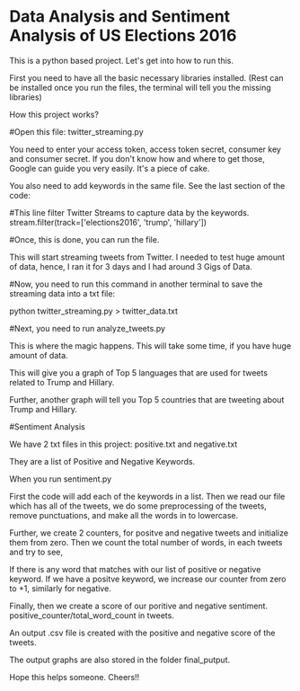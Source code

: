 # Data Analysis and Sentiment Analysis of US Elections 2016

This is a python based project. Let's get into how to run this.

First you need to have all the basic necessary libraries installed. (Rest can be installed once you run the files, the terminal will tell you the missing libraries)

How this project works?

#Open this file: twitter_streaming.py

You need to enter your access token, access token secret, consumer key and consumer secret. If you don't know how and where to get those, Google can guide you very easily. It's a piece of cake.

You also need to add keywords in the same file. See the last section of the code:

#This line filter Twitter Streams to capture data by the keywords.
    stream.filter(track=['elections2016', 'trump', 'hillary'])

#Once, this is done, you can run the file.

This will start streaming tweets from  Twitter. I needed to test huge amount of data, hence, I ran it for 3 days and I had around 3 Gigs of Data.

#Now, you need to run this command in another terminal to save the streaming data into a txt file:

python twitter_streaming.py > twitter_data.txt

#Next, you need to run analyze_tweets.py

This is where the magic happens. This will take some time, if you have huge amount of data.

This will give you a graph of Top 5 languages that are used for tweets related to Trump and Hillary.

Further, another graph will tell you Top 5 countries that are tweeting about Trump and Hillary.

#Sentiment Analysis

We have 2 txt files in this project: positive.txt and negative.txt

They are a list of Positive and Negative Keywords.

When you run sentiment.py

First the code will add each of the keywords in a list. Then we read our file which has all of the tweets, we do some preprocessing of the tweets, remove punctuations, and make all the words in to lowercase.

Further, we create 2 counters, for positve and negative tweets and initialize them from zero. Then we count the total number of words, in each tweets and try to see,

If there is any word that matches with our list of positive or negative keyword. If we have a positve keyword, we increase our counter from zero to +1, similarly for negative.

Finally, then we create a score of our poritive and negative sentiment. positive_counter/total_word_count in tweets.

An output .csv file is created with the positive and negative score of the tweets.

The output graphs are also stored in the folder final_putput.

Hope this helps someone. Cheers!!



